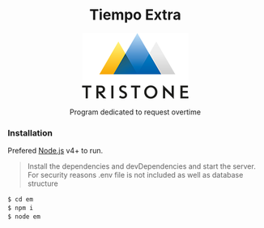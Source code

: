 <center><strong><h1>Tiempo Extra</h1></strong></center>


<p align="center">
  <img src="https://raw.githubusercontent.com/aramogs/bts/master/public/img/tristone_logo_head.png" />
</p>

<center><p>Program dedicated to request overtime</p></center>


### Installation

Prefered  [Node.js](https://nodejs.org/) v4+ to run.

>Install the dependencies and devDependencies and start the server.
>For security reasons .env file is not included as well as database structure

```sh
$ cd em
$ npm i
$ node em
```
